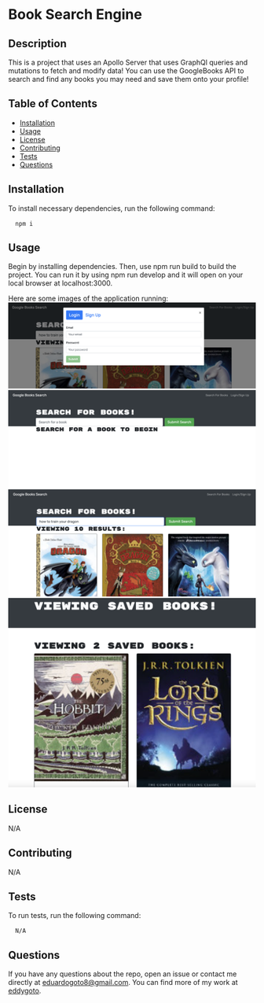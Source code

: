 # Book Search Engine

## Description

This is a project that uses an Apollo Server that uses GraphQl queries and mutations to fetch and modify data! You can use the GoogleBooks API to search and find any books you may need and save them onto your profile!

## Table of Contents

- [Installation](#installation)
- [Usage](#usage)
- [License](#license)
- [Contributing](#contributing)
- [Tests](#tests)
- [Questions](#questions)

## Installation

To install necessary dependencies, run the following command:

```
  npm i
```

## Usage

Begin by installing dependencies. Then, use npm run build to build the project. You can run it by using npm run develop and it will open on your local browser at localhost:3000.

Here are some images of the application running:
![Screenshot](./assets/login.png)
![Screenshot](./assets/search.png)
![Screenshot](./assets/results.png)
![Screenshot](./assets/saved.png)

## License

N/A

## Contributing

N/A

## Tests

To run tests, run the following command:

```
  N/A
```

## Questions

If you have any questions about the repo, open an issue or contact me directly at eduardogoto8@gmail.com. You can find more of my work at [eddygoto](https://github.com/eddygoto/).
